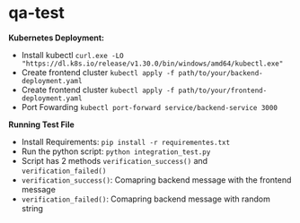 # qa-test

**Kubernetes Deployment:**

- Install kubectl `curl.exe -LO "https://dl.k8s.io/release/v1.30.0/bin/windows/amd64/kubectl.exe"`
- Create frontend cluster `kubectl apply -f path/to/your/backend-deployment.yaml`
- Create frontend cluster `kubectl apply -f path/to/your/frontend-deployment.yaml`
- Port Fowarding `kubectl port-forward service/backend-service 3000`

**Running Test File**
- Install Requirements: `pip install -r requirementes.txt`
- Run the python script: `python integration_test.py`
- Script has 2 methods `verification_success()` and `verification_failed()`
- `verification_success()`: Comapring backend message with the frontend message
- `verification_failed()`: Comapring backend message with random string 

  


